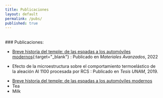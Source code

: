 ```yaml
---
title: Publicaciones
layout: default
permalink: /pubs/
published: true
---
```

<br>
### Publicaciones:

* [Breve historia del temple: de las espadas a los automóviles modernos](https://www.iim.unam.mx/MA/36){:target="_blank"}
:   Publicado en _Materiales Avanzados_, 2022

* Efecto de la microestructura sobre el comportamiento termoelástico de la aleación Al 1100 procesada por RCS
:   Publicado en _Tesis UNAM_, 2019. 

<ul>
  <li>
    <a href="[https://www.WordPress.com](https://www.iim.unam.mx/MA/36)" target="_blank">Breve historia del temple: de las espadas a los automóviles modernos</a>
  </li>
  <li>Tea</li>
  <li>Milk</li>
</ul>
